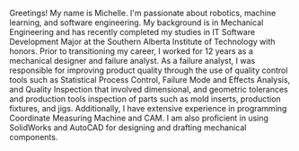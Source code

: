 Greetings! My name is Michelle. I'm passionate about robotics, machine learning, and software engineering. My background is in Mechanical Engineering and has recently completed my studies in IT Software Development Major at the Southern Alberta Institute of Technology with honors. Prior to transitioning my career, I worked for 12 years as a mechanical designer and failure analyst. As a failure analyst, I was responsible for improving product quality through the use of quality control tools such as Statistical Process Control, Failure Mode and Effects Analysis, and Quality Inspection that involved dimensional, and geometric tolerances and production tools inspection of parts such as mold inserts, production fixtures, and jigs. Additionally, I have extensive experience in programming Coordinate Measuring Machine and CAM. I am also proficient in using SolidWorks and AutoCAD for designing and drafting mechanical components.

<!-- - 📫 How to reach me ... -->


<!---
michellealzola/michellealzola is a ✨ special ✨ repository because its `README.md` (this file) appears on your GitHub profile.
You can click the Preview link to take a look at your changes.
--->
